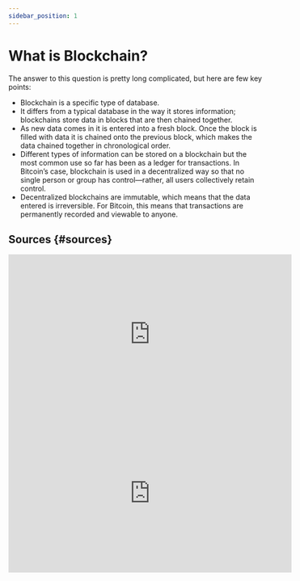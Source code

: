 ```yaml
---
sidebar_position: 1
---
```


# What is Blockchain?

The answer to this question is pretty long complicated, but here are few key points:

- Blockchain is a specific type of database.
- It differs from a typical database in the way it stores information; blockchains store data in blocks that are then
  chained together.
- As new data comes in it is entered into a fresh block. Once the block is filled with data it is chained onto the
  previous block, which makes the data chained together in chronological order.
- Different types of information can be stored on a blockchain but the most common use so far has been as a ledger
  for transactions.
 In Bitcoin’s case, blockchain is used in a decentralized way so that no single person or group has control—rather,
  all users collectively retain control.
- Decentralized blockchains are immutable, which means that the data entered is irreversible. For Bitcoin, this means
  that transactions are permanently recorded and viewable to anyone.

## Sources {#sources}

<iframe width="560" height="315" src="https://www.youtube.com/embed/SSo_EIwHSd4" title="YouTube video player"
frameborder="0" allow="accelerometer; autoplay; clipboard-write; encrypted-media; gyroscope; picture-in-picture"
allowfullscreen></iframe>
<iframe width="560" height="315" src="https://www.youtube.com/embed/bBC-nXj3Ng4" title="YouTube video player"
frameborder="0" allow="accelerometer; autoplay; clipboard-write; encrypted-media; gyroscope; picture-in-picture"
allowfullscreen></iframe>
